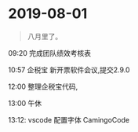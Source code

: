 # 2019-08-01

> 八月里了。

09:20 完成团队绩效考核表

10:57 企税宝 新开票软件会议,提交2.9.0

12:00 整理企税宝代码,

13:00 午休

13:12: vscode 配置字体 CamingoCode

